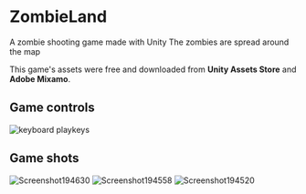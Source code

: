 # ZombieLand
A zombie shooting game made with Unity
The zombies are spread around the map

This game's assets were free and downloaded from **Unity Assets Store** and **Adobe Mixamo**.

## Game controls


![keyboard playkeys](https://github.com/user-attachments/assets/22a2a481-044e-4a31-aaa1-facdb8445b3f)


## Game shots

![Screenshot194630](https://github.com/user-attachments/assets/bcee2b2f-13c2-4031-958c-70403880bacb)
![Screenshot194558](https://github.com/user-attachments/assets/5119669c-6730-42ed-9a4c-e57f3e819081)
![Screenshot194520](https://github.com/user-attachments/assets/6b12ac9a-d15d-497f-a0b8-529a4166f1b9)
